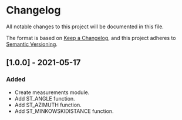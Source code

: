 # Changelog
All notable changes to this project will be documented in this file.

The format is based on [Keep a Changelog](https://keepachangelog.com/en/1.0.0/),
and this project adheres to [Semantic Versioning](https://semver.org/spec/v2.0.0.html).

## [1.0.0] - 2021-05-17

### Added
- Create measurements module.
- Add ST_ANGLE function.
- Add ST_AZIMUTH function.
- Add ST_MINKOWSKIDISTANCE function.